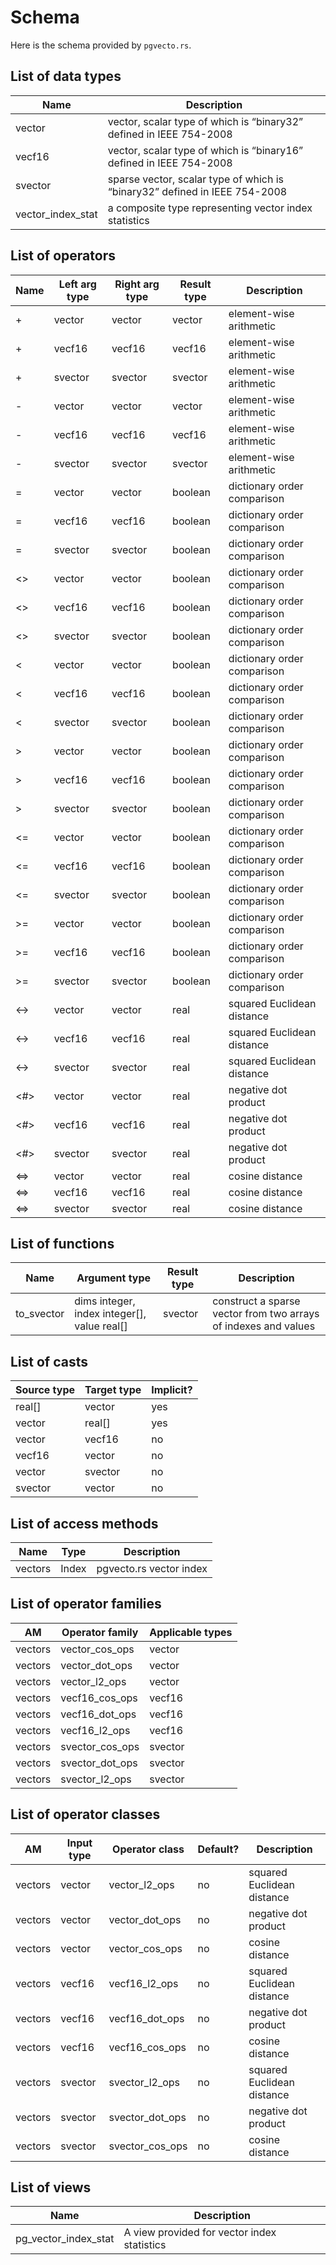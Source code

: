 # Schema

Here is the schema provided by `pgvecto.rs`.

## List of data types

| Name              | Description                                                                 |
| ----------------- | --------------------------------------------------------------------------- |
| vector            | vector, scalar type of which is “binary32”  defined in IEEE 754-2008        |
| vecf16            | vector, scalar type of which is “binary16”  defined in IEEE 754-2008        |
| svector           | sparse vector, scalar type of which is “binary32”  defined in IEEE 754-2008 |
| vector_index_stat | a composite type representing vector index statistics                       |

## List of operators

| Name | Left arg type | Right arg type | Result type | Description                 |
| ---- | ------------- | -------------- | ----------- | --------------------------- |
| +    | vector        | vector         | vector      | element-wise arithmetic     |
| +    | vecf16        | vecf16         | vecf16      | element-wise arithmetic     |
| +    | svector       | svector        | svector     | element-wise arithmetic     |
| -    | vector        | vector         | vector      | element-wise arithmetic     |
| -    | vecf16        | vecf16         | vecf16      | element-wise arithmetic     |
| -    | svector       | svector        | svector     | element-wise arithmetic     |
| =    | vector        | vector         | boolean     | dictionary order comparison |
| =    | vecf16        | vecf16         | boolean     | dictionary order comparison |
| =    | svector       | svector        | boolean     | dictionary order comparison |
| <>   | vector        | vector         | boolean     | dictionary order comparison |
| <>   | vecf16        | vecf16         | boolean     | dictionary order comparison |
| <>   | svector       | svector        | boolean     | dictionary order comparison |
| <    | vector        | vector         | boolean     | dictionary order comparison |
| <    | vecf16        | vecf16         | boolean     | dictionary order comparison |
| <    | svector       | svector        | boolean     | dictionary order comparison |
| >    | vector        | vector         | boolean     | dictionary order comparison |
| >    | vecf16        | vecf16         | boolean     | dictionary order comparison |
| >    | svector       | svector        | boolean     | dictionary order comparison |
| <=   | vector        | vector         | boolean     | dictionary order comparison |
| <=   | vecf16        | vecf16         | boolean     | dictionary order comparison |
| <=   | svector       | svector        | boolean     | dictionary order comparison |
| >=   | vector        | vector         | boolean     | dictionary order comparison |
| >=   | vecf16        | vecf16         | boolean     | dictionary order comparison |
| >=   | svector       | svector        | boolean     | dictionary order comparison |
| <->  | vector        | vector         | real        | squared Euclidean distance  |
| <->  | vecf16        | vecf16         | real        | squared Euclidean distance  |
| <->  | svector       | svector        | real        | squared Euclidean distance  |
| <#>  | vector        | vector         | real        | negative dot product        |
| <#>  | vecf16        | vecf16         | real        | negative dot product        |
| <#>  | svector       | svector        | real        | negative dot product        |
| <=>  | vector        | vector         | real        | cosine distance             |
| <=>  | vecf16        | vecf16         | real        | cosine distance             |
| <=>  | svector       | svector        | real        | cosine distance             |

## List of functions

| Name       | Argument type                               | Result type | Description                                                     |
| ---------- | ------------------------------------------- | ----------- | --------------------------------------------------------------- |
| to_svector | dims integer, index integer[], value real[] | svector     | construct a sparse vector from two arrays of indexes and values |

## List of casts

| Source type | Target type | Implicit? |
| ----------- | ----------- | --------- |
| real[]      | vector      | yes       |
| vector      | real[]      | yes       |
| vector      | vecf16      | no        |
| vecf16      | vector      | no        |
| vector      | svector     | no        |
| svector     | vector      | no        |

## List of access methods

| Name    | Type  | Description             |
| ------- | ----- | ----------------------- |
| vectors | Index | pgvecto.rs vector index |

## List of operator families

| AM      | Operator family | Applicable types |
| ------- | --------------- | ---------------- |
| vectors | vector_cos_ops  | vector           |
| vectors | vector_dot_ops  | vector           |
| vectors | vector_l2_ops   | vector           |
| vectors | vecf16_cos_ops  | vecf16           |
| vectors | vecf16_dot_ops  | vecf16           |
| vectors | vecf16_l2_ops   | vecf16           |
| vectors | svector_cos_ops | svector          |
| vectors | svector_dot_ops | svector          |
| vectors | svector_l2_ops  | svector          |

## List of operator classes

| AM      | Input type | Operator class  | Default? | Description                |
| ------- | ---------- | --------------- | -------- | -------------------------- |
| vectors | vector     | vector_l2_ops   | no       | squared Euclidean distance |
| vectors | vector     | vector_dot_ops  | no       | negative dot product       |
| vectors | vector     | vector_cos_ops  | no       | cosine distance            |
| vectors | vecf16     | vecf16_l2_ops   | no       | squared Euclidean distance |
| vectors | vecf16     | vecf16_dot_ops  | no       | negative dot product       |
| vectors | vecf16     | vecf16_cos_ops  | no       | cosine distance            |
| vectors | svector    | svector_l2_ops  | no       | squared Euclidean distance |
| vectors | svector    | svector_dot_ops | no       | negative dot product       |
| vectors | svector    | svector_cos_ops | no       | cosine distance            |

## List of views

| Name                 | Description                                 |
| -------------------- | ------------------------------------------- |
| pg_vector_index_stat | A view provided for vector index statistics |
